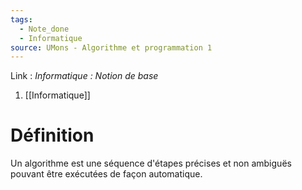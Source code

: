 ```yaml
---
tags:
  - Note_done
  - Informatique
source: UMons - Algorithme et programmation 1
---
```


Link : 
_Informatique : Notion de base_
1. [[Informatique]]

# Définition
Un algorithme est une séquence d'étapes précises et non ambiguës pouvant être exécutées de façon automatique.